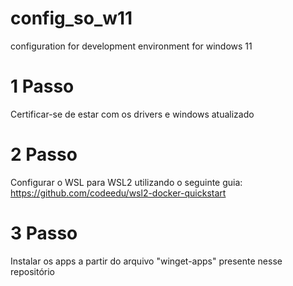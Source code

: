 # config_so_w11
configuration for development environment for windows 11

# 1 Passo
Certificar-se de estar com os drivers e windows atualizado

# 2 Passo
Configurar o WSL para  WSL2 utilizando o seguinte guia:
https://github.com/codeedu/wsl2-docker-quickstart

# 3 Passo
Instalar os apps a partir do arquivo "winget-apps" presente nesse repositório
